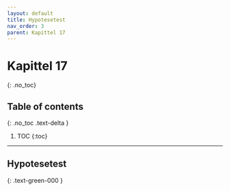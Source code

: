 ```yaml
---
layout: default
title: Hypotesetest
nav_order: 3
parent: Kapittel 17
---
```


# Kapittel 17
{: .no_toc}
## Table of contents
{: .no_toc .text-delta }

1. TOC
{:toc}

---

## Hypotesetest
{: .text-green-000 }
